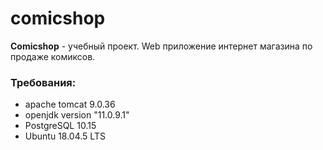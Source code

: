 # comicshop
**Comicshop** - учебный проект. Web приложение интернет магазина по продаже комиксов.

### **Требования:**
 - apache tomcat 9.0.36
 - openjdk version "11.0.9.1"
 - PostgreSQL 10.15
 - Ubuntu 18.04.5 LTS

